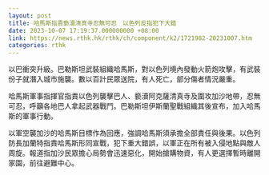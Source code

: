 ```yaml
---
layout: post
title: 哈馬斯指責褻瀆清真寺忍無可忍　以色列反指犯下大錯
date: 2023-10-07 17:19:37.000000000 +08:00
link: https://news.rthk.hk/rthk/ch/component/k2/1721982-20231007.htm
categories: rthk
---
```


以巴衝突升級。巴勒斯坦武裝組織哈馬斯，對以色列境內發動火箭炮攻擊，有武裝份子就潛入城市施襲。數以百計民眾送院，有人死亡，部分傷者情況嚴重。

哈馬斯軍事指揮官指責以色列襲擊巴人、褻瀆阿克薩清真寺及圍攻加沙地帶，忍無可忍，呼籲各地巴人拿起武器戰鬥。巴勒斯坦伊斯蘭聖戰組織其後宣布，加入哈馬斯的軍事行動。

以軍空襲加沙的哈馬斯目標作為回應，強調哈馬斯須承擔全部責任與後果。以色列防長加蘭特指責哈馬斯形同宣戰，犯下重大錯誤，以軍正在所有被入侵地點與敵人周旋。報道指加沙民眾擔心局勢會迅速惡化，開始搶購物資，有人更選擇暫時離開家園，前往避難中心。
